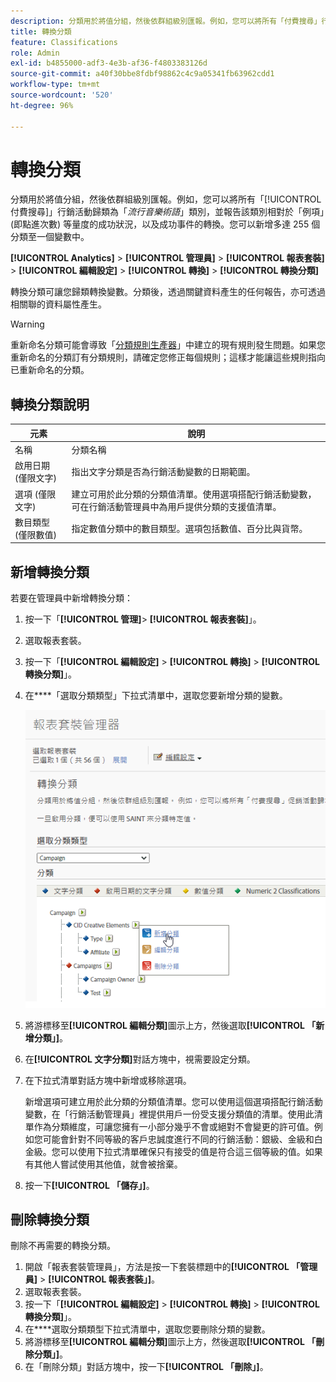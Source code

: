 ```yaml
---
description: 分類用於將值分組，然後依群組級別匯報。例如，您可以將所有「付費搜尋」行銷活動歸類為「流行音樂術語」類別，並報告該類別相對於「例項」(即點進次數) 等量度的成功狀況，以及成功事件的轉換。
title: 轉換分類
feature: Classifications
role: Admin
exl-id: b4855000-adf3-4e3b-af36-f4803383126d
source-git-commit: a40f30bbe8fdbf98862c4c9a05341fb63962cdd1
workflow-type: tm+mt
source-wordcount: '520'
ht-degree: 96%

---
```


# 轉換分類

分類用於將值分組，然後依群組級別匯報。例如，您可以將所有「[!UICONTROL 付費搜尋]」行銷活動歸類為「*流行音樂術語*」類別，並報告該類別相對於「例項」(即點進次數) 等量度的成功狀況，以及成功事件的轉換。您可以新增多達 255 個分類至一個變數中。

**[!UICONTROL Analytics]** > **[!UICONTROL 管理員]** > **[!UICONTROL 報表套裝]** > **[!UICONTROL 編輯設定]** > **[!UICONTROL 轉換]** > **[!UICONTROL 轉換分類]**

轉換分類可讓您歸類轉換變數。分類後，透過關鍵資料產生的任何報告，亦可透過相關聯的資料屬性產生。

>[!WARNING]
>
>重新命名分類可能會導致「[分類規則生產器](/help/components/classifications/crb/classification-rule-builder.md)」中建立的現有規則發生問題。如果您重新命名的分類訂有分類規則，請確定您修正每個規則；這樣才能讓這些規則指向已重新命名的分類。

## 轉換分類說明

| 元素 | 說明 |
| --- | --- |
| 名稱 | 分類名稱 |
| 啟用日期 (僅限文字) | 指出文字分類是否為行銷活動變數的日期範圍。 |
| 選項 (僅限文字) | 建立可用於此分類的分類值清單。使用選項搭配行銷活動變數，可在行銷活動管理員中為用戶提供分類的支援值清單。 |
| 數目類型 (僅限數值) | 指定數值分類中的數目類型。選項包括數值、百分比與貨幣。 |

## 新增轉換分類

若要在管理員中新增轉換分類：

1. 按一下「**[!UICONTROL 管理]**> **[!UICONTROL 報表套裝]**」。
1. 選取報表套裝。
1. 按一下「**[!UICONTROL 編輯設定]** > **[!UICONTROL 轉換]** > **[!UICONTROL 轉換分類]**」。
1. 在&#x200B;****「選取分類類型」下拉式清單中，選取您要新增分類的變數。

   ![步驟資訊](/help/admin/admin/assets/sub_class_create.png)

1. 將游標移至&#x200B;**[!UICONTROL 編輯分類]**&#x200B;圖示上方，然後選取&#x200B;**[!UICONTROL 「新增分類」]**。
1. 在&#x200B;**[!UICONTROL 文字分類]**&#x200B;對話方塊中，視需要設定分類。

1. 在下拉式清單對話方塊中新增或移除選項。

   新增選項可建立用於此分類的分類值清單。您可以使用這個選項搭配行銷活動變數，在「行銷活動管理員」裡提供用戶一份受支援分類值的清單。使用此清單作為分類維度，可讓您擁有一小部分幾乎不會或絕對不會變更的許可值。例如您可能會針對不同等級的客戶忠誠度進行不同的行銷活動：銀級、金級和白金級。您可以使用下拉式清單確保只有接受的值是符合這三個等級的值。如果有其他人嘗試使用其他值，就會被捨棄。

1. 按一下&#x200B;**[!UICONTROL 「儲存」]**。

## 刪除轉換分類

刪除不再需要的轉換分類。

1. 開啟「報表套裝管理員」，方法是按一下套裝標題中的&#x200B;**[!UICONTROL 「管理員]** > **[!UICONTROL 報表套裝」]**。
1. 選取報表套裝。
1. 按一下「**[!UICONTROL 編輯設定]** > **[!UICONTROL 轉換]** > **[!UICONTROL 轉換分類]**」。
1. 在&#x200B;****&#x200B;選取分類類型下拉式清單中，選取您要刪除分類的變數。
1. 將游標移至&#x200B;**[!UICONTROL 編輯分類]**&#x200B;圖示上方，然後選取&#x200B;**[!UICONTROL 「刪除分類」]**。
1. 在「刪除分類」對話方塊中，按一下&#x200B;**[!UICONTROL 「刪除」]**。

